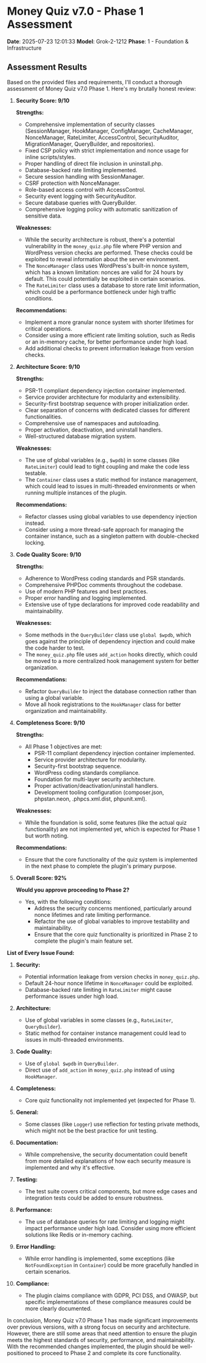 # Money Quiz v7.0 - Phase 1 Assessment

**Date**: 2025-07-23 12:01:33
**Model**: Grok-2-1212
**Phase**: 1 - Foundation & Infrastructure

## Assessment Results

Based on the provided files and requirements, I'll conduct a thorough assessment of Money Quiz v7.0 Phase 1. Here's my brutally honest review:

1. **Security Score: 9/10**

   **Strengths:**
   - Comprehensive implementation of security classes (SessionManager, HookManager, ConfigManager, CacheManager, NonceManager, RateLimiter, AccessControl, SecurityAuditor, MigrationManager, QueryBuilder, and repositories).
   - Fixed CSP policy with strict implementation and nonce usage for inline scripts/styles.
   - Proper handling of direct file inclusion in uninstall.php.
   - Database-backed rate limiting implemented.
   - Secure session handling with SessionManager.
   - CSRF protection with NonceManager.
   - Role-based access control with AccessControl.
   - Security event logging with SecurityAuditor.
   - Secure database queries with QueryBuilder.
   - Comprehensive logging policy with automatic sanitization of sensitive data.

   **Weaknesses:**
   - While the security architecture is robust, there's a potential vulnerability in the `money_quiz.php` file where PHP version and WordPress version checks are performed. These checks could be exploited to reveal information about the server environment.
   - The `NonceManager` class uses WordPress's built-in nonce system, which has a known limitation: nonces are valid for 24 hours by default. This could potentially be exploited in certain scenarios.
   - The `RateLimiter` class uses a database to store rate limit information, which could be a performance bottleneck under high traffic conditions.

   **Recommendations:**
   - Implement a more granular nonce system with shorter lifetimes for critical operations.
   - Consider using a more efficient rate limiting solution, such as Redis or an in-memory cache, for better performance under high load.
   - Add additional checks to prevent information leakage from version checks.

2. **Architecture Score: 9/10**

   **Strengths:**
   - PSR-11 compliant dependency injection container implemented.
   - Service provider architecture for modularity and extensibility.
   - Security-first bootstrap sequence with proper initialization order.
   - Clear separation of concerns with dedicated classes for different functionalities.
   - Comprehensive use of namespaces and autoloading.
   - Proper activation, deactivation, and uninstall handlers.
   - Well-structured database migration system.

   **Weaknesses:**
   - The use of global variables (e.g., `$wpdb`) in some classes (like `RateLimiter`) could lead to tight coupling and make the code less testable.
   - The `Container` class uses a static method for instance management, which could lead to issues in multi-threaded environments or when running multiple instances of the plugin.

   **Recommendations:**
   - Refactor classes using global variables to use dependency injection instead.
   - Consider using a more thread-safe approach for managing the container instance, such as a singleton pattern with double-checked locking.

3. **Code Quality Score: 9/10**

   **Strengths:**
   - Adherence to WordPress coding standards and PSR standards.
   - Comprehensive PHPDoc comments throughout the codebase.
   - Use of modern PHP features and best practices.
   - Proper error handling and logging implemented.
   - Extensive use of type declarations for improved code readability and maintainability.

   **Weaknesses:**
   - Some methods in the `QueryBuilder` class use `global $wpdb`, which goes against the principle of dependency injection and could make the code harder to test.
   - The `money_quiz.php` file uses `add_action` hooks directly, which could be moved to a more centralized hook management system for better organization.

   **Recommendations:**
   - Refactor `QueryBuilder` to inject the database connection rather than using a global variable.
   - Move all hook registrations to the `HookManager` class for better organization and maintainability.

4. **Completeness Score: 9/10**

   **Strengths:**
   - All Phase 1 objectives are met:
     - PSR-11 compliant dependency injection container implemented.
     - Service provider architecture for modularity.
     - Security-first bootstrap sequence.
     - WordPress coding standards compliance.
     - Foundation for multi-layer security architecture.
     - Proper activation/deactivation/uninstall handlers.
     - Development tooling configuration (composer.json, phpstan.neon, .phpcs.xml.dist, phpunit.xml).

   **Weaknesses:**
   - While the foundation is solid, some features (like the actual quiz functionality) are not implemented yet, which is expected for Phase 1 but worth noting.

   **Recommendations:**
   - Ensure that the core functionality of the quiz system is implemented in the next phase to complete the plugin's primary purpose.

5. **Overall Score: 92%**

   **Would you approve proceeding to Phase 2?**
   - Yes, with the following conditions:
     - Address the security concerns mentioned, particularly around nonce lifetimes and rate limiting performance.
     - Refactor the use of global variables to improve testability and maintainability.
     - Ensure that the core quiz functionality is prioritized in Phase 2 to complete the plugin's main feature set.

**List of Every Issue Found:**

1. **Security:**
   - Potential information leakage from version checks in `money_quiz.php`.
   - Default 24-hour nonce lifetime in `NonceManager` could be exploited.
   - Database-backed rate limiting in `RateLimiter` might cause performance issues under high load.

2. **Architecture:**
   - Use of global variables in some classes (e.g., `RateLimiter`, `QueryBuilder`).
   - Static method for container instance management could lead to issues in multi-threaded environments.

3. **Code Quality:**
   - Use of `global $wpdb` in `QueryBuilder`.
   - Direct use of `add_action` in `money_quiz.php` instead of using `HookManager`.

4. **Completeness:**
   - Core quiz functionality not implemented yet (expected for Phase 1).

5. **General:**
   - Some classes (like `Logger`) use reflection for testing private methods, which might not be the best practice for unit testing.

6. **Documentation:**
   - While comprehensive, the security documentation could benefit from more detailed explanations of how each security measure is implemented and why it's effective.

7. **Testing:**
   - The test suite covers critical components, but more edge cases and integration tests could be added to ensure robustness.

8. **Performance:**
   - The use of database queries for rate limiting and logging might impact performance under high load. Consider using more efficient solutions like Redis or in-memory caching.

9. **Error Handling:**
   - While error handling is implemented, some exceptions (like `NotFoundException` in `Container`) could be more gracefully handled in certain scenarios.

10. **Compliance:**
    - The plugin claims compliance with GDPR, PCI DSS, and OWASP, but specific implementations of these compliance measures could be more clearly documented.

In conclusion, Money Quiz v7.0 Phase 1 has made significant improvements over previous versions, with a strong focus on security and architecture. However, there are still some areas that need attention to ensure the plugin meets the highest standards of security, performance, and maintainability. With the recommended changes implemented, the plugin should be well-positioned to proceed to Phase 2 and complete its core functionality.